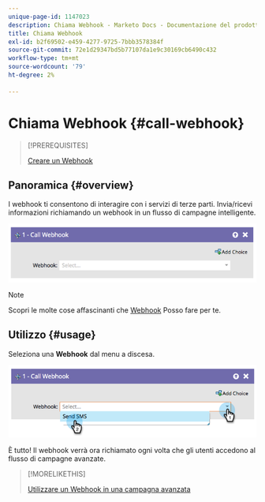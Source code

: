 ```yaml
---
unique-page-id: 1147023
description: Chiama Webhook - Marketo Docs - Documentazione del prodotto
title: Chiama Webhook
exl-id: b2f69502-e459-4277-9725-7bbb3578384f
source-git-commit: 72e1d29347bd5b77107da1e9c30169cb6490c432
workflow-type: tm+mt
source-wordcount: '79'
ht-degree: 2%

---
```


# Chiama Webhook {#call-webhook}

>[!PREREQUISITES]
>
>[Creare un Webhook](/help/marketo/product-docs/administration/additional-integrations/create-a-webhook.md)

## Panoramica {#overview}

I webhook ti consentono di interagire con i servizi di terze parti. Invia/ricevi informazioni richiamando un webhook in un flusso di campagne intelligente.

![](assets/image2014-9-22-15-3a4-3a7.png)

>[!NOTE]
>
>Scopri le molte cose affascinanti che [Webhook](https://developers.marketo.com/documentation/webhooks/) Posso fare per te.

## Utilizzo {#usage}

Seleziona una **Webhook** dal menu a discesa.

![](assets/image2014-9-22-15-3a4-3a25.png)

È tutto! Il webhook verrà ora richiamato ogni volta che gli utenti accedono al flusso di campagne avanzate.

>[!MORELIKETHIS]
>
>[Utilizzare un Webhook in una campagna avanzata](/help/marketo/product-docs/core-marketo-concepts/smart-campaigns/flow-actions/use-a-webhook-in-a-smart-campaign.md)

